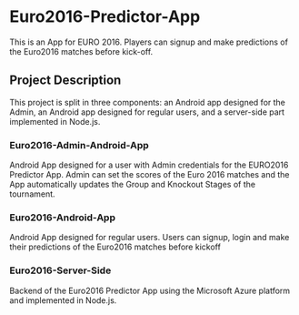 # Euro2016-Predictor-App
This is an App for EURO 2016. Players can signup and make predictions of the Euro2016 matches before kick-off.

## Project Description
This project is split in three components: an Android app designed for the Admin, an Android app designed for regular users, and a server-side part implemented in Node.js.

### Euro2016-Admin-Android-App
Android App designed for a user with Admin credentials for the EURO2016 Predictor App. Admin can set the scores of the Euro 2016 matches and the App automatically updates the Group and Knockout Stages of the tournament.

### Euro2016-Android-App
Android App designed for regular users. Users can signup, login and make their predictions of the Euro2016 matches before kickoff

### Euro2016-Server-Side
Backend of the Euro2016 Predictor App using the Microsoft Azure platform and implemented in Node.js.
